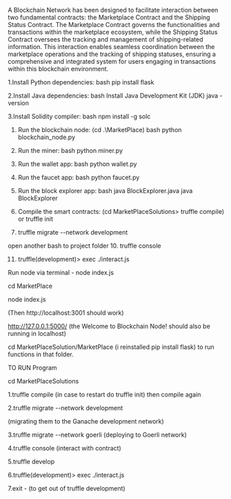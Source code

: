 A Blockchain Network has been designed to facilitate interaction between two fundamental contracts: the Marketplace Contract and the Shipping Status Contract. The Marketplace Contract governs the functionalities and transactions within the marketplace ecosystem, while the Shipping Status Contract oversees the tracking and management of shipping-related information. This interaction enables seamless coordination between the marketplace operations and the tracking of shipping statuses, ensuring a comprehensive and integrated system for users engaging in transactions within this blockchain environment.


1.Install Python dependencies: bash 
pip install flask 

2.Install Java dependencies: bash 
Install Java Development Kit (JDK)
java -version

3.Install Solidity compiler: bash 
npm install -g solc 


1. Run the blockchain node: (cd .\MarketPlace\) 
bash 
python blockchain_node.py 

2. Run the miner: 
bash
python miner.py 

3. Run the wallet app: 
bash 
python wallet.py 

4. Run the faucet app: 
bash
python faucet.py 

5. Run the block explorer app: 
bash 
java BlockExplorer.java java BlockExplorer

6. Compile the smart contracts: 
(cd MarketPlaceSolutions> truffle compile) or truffle init

7. truffle migrate --network development



open another bash to project folder
10. truffle console

11. truffle(development)>  exec ./interact.js

   
Run node via terminal - node index.js

cd MarketPlace

node index.js

(Then http://localhost:3001 should work)

http://127.0.0.1:5000/ (the Welcome to Blockchain Node! should also be running in localhost)

cd MarketPlaceSolution/MarketPlace (i reinstalled pip install flask) to run functions in that folder. 



TO RUN Program 

cd MarketPlaceSolutions

1.truffle compile  (in case to restart do truffle init) then compile again

2.truffle migrate --network development 

(migrating them to the Ganache development network) 

3.truffle migrate --network goerli (deploying to Goerli network) 

4.truffle console (interact with contract) 

5.truffle develop 

6.truffle(development)> exec ./interact.js 

7.exit - (to get out of truffle development) 








